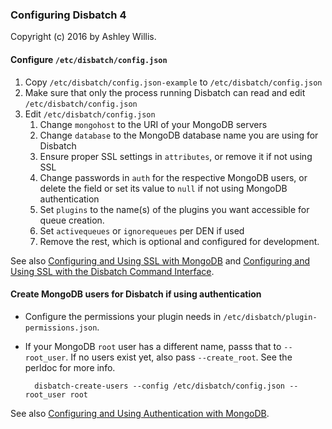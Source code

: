 ### Configuring Disbatch 4

Copyright (c) 2016 by Ashley Willis.

#### Configure `/etc/disbatch/config.json`
1. Copy `/etc/disbatch/config.json-example` to `/etc/disbatch/config.json`
2. Make sure that only the process running Disbatch can read and edit
   `/etc/disbatch/config.json`
3. Edit `/etc/disbatch/config.json`
   1. Change `mongohost` to the URI of your MongoDB servers
   2. Change `database` to the MongoDB database name you are using for Disbatch
   3. Ensure proper SSL settings in `attributes`, or remove it if not using SSL
   4. Change passwords in `auth` for the respective MongoDB users, or delete
      the field or set its value to `null` if not using MongoDB authentication
   5. Set `plugins` to the name(s) of the plugins you want accessible for queue
      creation.
   6. Set `activequeues` or `ignorequeues` per DEN if used
   7. Remove the rest, which is optional and configured for development.

See also [Configuring and Using SSL with MongoDB](SSL_MongoDB.md) and
[Configuring and Using SSL with the Disbatch Command Interface](SSL_DCI.md).

#### Create MongoDB users for Disbatch if using authentication
- Configure the permissions your plugin needs in
  `/etc/disbatch/plugin-permissions.json`.
- If your MongoDB `root` user has a different name, passs that to `--root_user`.
  If no users exist yet, also pass `--create_root`. See the perldoc for more
  info.

        disbatch-create-users --config /etc/disbatch/config.json --root_user root

See also [Configuring and Using Authentication with MongoDB](Authentication_MongoDB.md).
